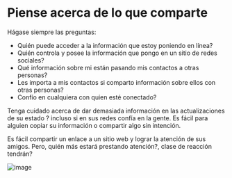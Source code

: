 [Title]: # (Piense acerca de lo que comparte)
[Difficulty]: # (Principiante)
[Order]: # (4)

# Piense acerca de lo que comparte

Hágase siempre las preguntas:

*   Quién puede acceder a la información que estoy poniendo en línea?
*   Quién controla y posee la información que pongo en un sitio de redes sociales?
*   Qué información sobre mi están pasando mis contactos a otras personas?
*   Les importa a mis contactos si comparto información sobre ellos con otras personas?
*   Confío en cualquiera con quien esté conectado?

Tenga cuidado acerca de dar demasiada información en las actualizaciones de su estado ? incluso si en sus redes confía en la gente. Es fácil para alguien copiar su información o compartir algo sin intención.

Es fácil compartir un enlace a un sitio web y lograr la atención de sus amigos. Pero, quién más estará prestando atención?,  clase de reacción tendrán?

![image](socialb3.png)
